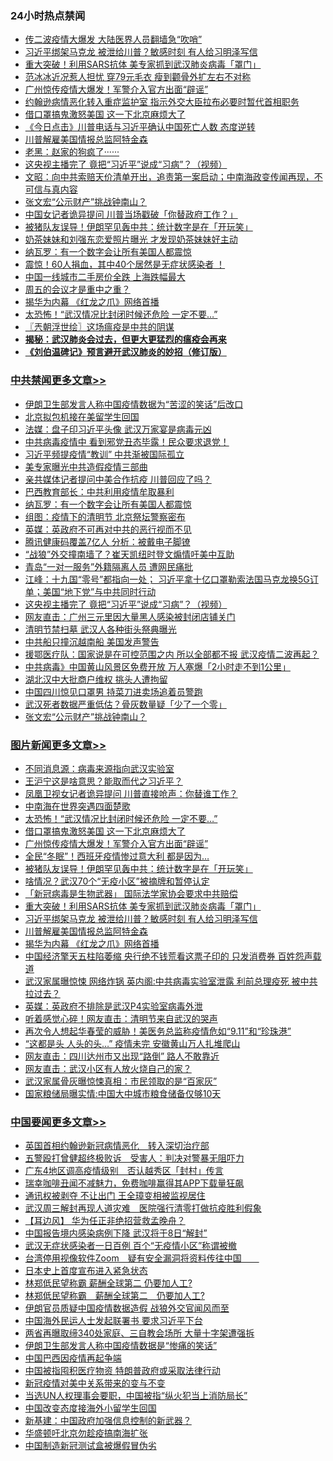 <div class="catlist">
<h3>24小时热点禁闻</h3>
<ul>
<li><a href="https://github.com/fqnews/bnews/blob/master/cbnews/20200406/1307695.md">传二波疫情大爆发 大陆医界人员翻墙急“吹哨”</a></li>
<li><a href="https://github.com/fqnews/bnews/blob/master/topimagenews/20200406/1307673.md">习近平绑架马克龙 被泄给川普？敏感时刻 有人给习明泽写信</a></li>
<li><a href="https://github.com/fqnews/bnews/blob/master/topimagenews/20200407/1307824.md">重大突破！利用SARS抗体 美专家抓到武汉肺炎病毒「罩门」</a></li>
<li><a href="https://github.com/fqnews/bnews/blob/master/yule/20200407/1307754.md">范冰冰近况惹人担忧 穿79元毛衣 瘦到颧骨外扩左右不对称</a></li>
<li><a href="https://github.com/fqnews/bnews/blob/master/topimagenews/20200407/1308046.md">广州惊传疫情大爆发！军警介入官方出面“辟谣”</a></li>
<li><a href="https://github.com/fqnews/bnews/blob/master/cbnews/20200407/1307784.md">约翰逊病情恶化转入重症监护室 指示外交大臣拉布必要时暂代首相职务</a></li>
<li><a href="https://github.com/fqnews/bnews/blob/master/topimagenews/20200407/1308063.md">借口罩搞鬼激怒美国 这一下北京麻烦大了</a></li>
<li><a href="https://github.com/fqnews/bnews/blob/master/bannedvideo/20200407/1307714.md">《今日点击》川普电话与习近平确认中国死亡人数 态度逆转 </a></li>
<li><a href="https://github.com/fqnews/bnews/blob/master/topimagenews/20200406/1307607.md">川普解雇美国情报总监阿特金森</a></li>
<li><a href="https://github.com/fqnews/bnews/blob/master/bannedvideo/20200407/1307921.md">老黑：赵家的狗疯了······ </a></li>
<li><a href="https://github.com/fqnews/bnews/blob/master/cbnews/20200407/1308048.md">这央视主播完了 竟把“习近平”说成“习病”？（视频）</a></li>
<li><a href="https://github.com/fqnews/bnews/blob/master/cbnews/20200407/1307863.md">文昭：向中共索赔天价清单开出，追责第一案启动；中南海政变传闻再现，不可信与真内容 </a></li>
<li><a href="https://github.com/fqnews/bnews/blob/master/cbnews/20200407/1307985.md">张文宏“公示财产”挑战钟南山？</a></li>
<li><a href="https://github.com/fqnews/bnews/blob/master/cnnews/20200407/1308051.md">中国女记者诡异提问 川普当场戳破「你替政府工作？」</a></li>
<li><a href="https://github.com/fqnews/bnews/blob/master/topimagenews/20200407/1307952.md">被猪队友误导！伊朗罕见轰中共：统计数字是在「开玩笑」</a></li>
<li><a href="https://github.com/fqnews/bnews/blob/master/yule/20200407/1307763.md">奶茶妹妹和刘强东恋爱照片曝光 才发现奶茶妹妹好主动</a></li>
<li><a href="https://github.com/fqnews/bnews/blob/master/cbnews/20200407/1308086.md">纳瓦罗：有一个数字会让所有美国人都震惊</a></li>
<li><a href="https://github.com/fqnews/bnews/blob/master/comments/20200407/1307861.md">震惊！60人捐血，其中40个居然是无症状感染者 ！</a></li>
<li><a href="https://github.com/fqnews/bnews/blob/master/comments/20200407/1307897.md">中国一线城市二手房价全跌 上海跌幅最大</a></li>
<li><a href="https://github.com/fqnews/bnews/blob/master/finance/20200407/1307927.md">周五的会议才是重中之重？</a></li>
<li><a href="https://github.com/fqnews/bnews/blob/master/topimagenews/20200406/1307605.md">揭华为内幕 《红龙之爪》网络首播</a></li>
<li><a href="https://github.com/fqnews/bnews/blob/master/topimagenews/20200407/1308126.md">太恐怖！“武汉情况比封闭时候还危险 一定不要…”</a></li>
<li><a href="https://github.com/fqnews/bnews/blob/master/ssgc/20200407/1307791.md">〖兲朝浮世绘〗这场瘟疫是中共的阴谋</a></li>
<li><b><a href="https://github.com/fqnews/bnews/blob/master/comments/20200211/1275071.md" target="_blank">揭秘：武汉肺炎会过去，但更大更猛烈的瘟疫会再来</a></b></li>
<li><b><a href="https://github.com/fqnews/bnews/blob/master/comments/20200207/1272816.md" target="_blank">《刘伯温碑记》预言避开武汉肺炎的妙招（修订版）</a></b></li>
</ul>
</div>

<div class="catlist">
<h3><a href="https://github.com/fqnews/bnews/blob/master/cbnews/" target="_blank">中共禁闻</a><span><a href="https://github.com/fqnews/bnews/blob/master/cbnews/" target="_blank" rel="nofollow">更多文章>></a></span></h3>
<ul>
<li><a href="https://github.com/fqnews/bnews/blob/master/cbnews/20200407/1308254.md" target="_blank">伊朗卫生部发言人称中国疫情数据为“苦涩的笑话”后改口</a></li>
<li><a href="https://github.com/fqnews/bnews/blob/master/cbnews/20200407/1308158.md" target="_blank">北京拟包机接在美留学生回国</a></li>
<li><a href="https://github.com/fqnews/bnews/blob/master/cbnews/20200407/1308118.md" target="_blank">法媒：盘子印习近平头像 武汉万家宴是病毒元凶</a></li>
<li><a href="https://github.com/fqnews/bnews/blob/master/cbnews/20200407/1308109.md" target="_blank">中共病毒疫情中 看到邪党丑态毕露！民众要求退党！</a></li>
<li><a href="https://github.com/fqnews/bnews/blob/master/cbnews/20200407/1308094.md" target="_blank">习近平频提疫情“教训” 中共渐被国际孤立</a></li>
<li><a href="https://github.com/fqnews/bnews/blob/master/cbnews/20200407/1308093.md" target="_blank">美专家曝光中共造假疫情三部曲</a></li>
<li><a href="https://github.com/fqnews/bnews/blob/master/cbnews/20200407/1308092.md" target="_blank">亲共媒体记者提问中美合作抗疫 川普回应了吗？</a></li>
<li><a href="https://github.com/fqnews/bnews/blob/master/cbnews/20200407/1308089.md" target="_blank">巴西教育部长：中共利用疫情牟取暴利</a></li>
<li><a href="https://github.com/fqnews/bnews/blob/master/cbnews/20200407/1308086.md" target="_blank">纳瓦罗：有一个数字会让所有美国人都震惊</a></li>
<li><a href="https://github.com/fqnews/bnews/blob/master/cbnews/20200407/1308085.md" target="_blank">组图：疫情下的清明节 北京祭坛警察密布</a></li>
<li><a href="https://github.com/fqnews/bnews/blob/master/cbnews/20200407/1308077.md" target="_blank">英媒：英政府不可再对中共的恶行视而不见</a></li>
<li><a href="https://github.com/fqnews/bnews/blob/master/cbnews/20200407/1308072.md" target="_blank">腾讯健康码覆盖7亿人 分析：被戴电子脚镣</a></li>
<li><a href="https://github.com/fqnews/bnews/blob/master/cbnews/20200407/1308065.md" target="_blank">“战狼”外交撞南墙了？崔天凯纽时登文煽情吁美中互助</a></li>
<li><a href="https://github.com/fqnews/bnews/blob/master/cbnews/20200407/1308064.md" target="_blank">青岛“一对一服务”外籍隔离人员 遭网民痛批</a></li>
<li><a href="https://github.com/fqnews/bnews/blob/master/cbnews/20200407/1308061.md" target="_blank">江峰：十九国“零号”都指向一处； 习近平拿十亿口罩勒索法国马克龙换5G订单；美国“地下党”与中共同时行动</a></li>
<li><a href="https://github.com/fqnews/bnews/blob/master/cbnews/20200407/1308048.md" target="_blank">这央视主播完了 竟把“习近平”说成“习病”？（视频）</a></li>
<li><a href="https://github.com/fqnews/bnews/blob/master/cbnews/20200407/1308047.md" target="_blank">网友直击：广州三元里因大量黑人感染被封闭店铺关门</a></li>
<li><a href="https://github.com/fqnews/bnews/blob/master/cbnews/20200407/1308020.md" target="_blank">清明节禁扫墓 武汉人各种街头祭典曝光</a></li>
<li><a href="https://github.com/fqnews/bnews/blob/master/cbnews/20200407/1308004.md" target="_blank">中共船只撞沉越南船 美国发声警告</a></li>
<li><a href="https://github.com/fqnews/bnews/blob/master/cbnews/20200407/1307995.md" target="_blank">援鄂医疗队：国家说是在可控范围之内 所以全部都不报 武汉疫情二波再起？</a></li>
<li><a href="https://github.com/fqnews/bnews/blob/master/cbnews/20200407/1307994.md" target="_blank">中共病毒》中国黄山风景区免费开放 万人塞爆「2小时走不到1公里」</a></li>
<li><a href="https://github.com/fqnews/bnews/blob/master/cbnews/20200407/1307988.md" target="_blank">湖北汉中大批商户维权 挑头人遭拘留</a></li>
<li><a href="https://github.com/fqnews/bnews/blob/master/cbnews/20200407/1307987.md" target="_blank">中国四川惊见口罩男 持菜刀进卖场追着员警跑</a></li>
<li><a href="https://github.com/fqnews/bnews/blob/master/cbnews/20200407/1307986.md" target="_blank">武汉死者数据严重低估？骨灰数量疑「少了一个零」</a></li>
<li><a href="https://github.com/fqnews/bnews/blob/master/cbnews/20200407/1307985.md" target="_blank">张文宏“公示财产”挑战钟南山？</a></li>

</ul>
</div>
<div class="catlist">
<h3><a href="https://github.com/fqnews/bnews/blob/master/topimagenews/" target="_blank">图片新闻</a><span><a href="https://github.com/fqnews/bnews/blob/master/topimagenews/" target="_blank" rel="nofollow">更多文章>></a></span></h3>
<ul>
<li><a href="https://github.com/fqnews/bnews/blob/master/topimagenews/20200407/1308185.md" target="_blank">不同消息源：病毒来源指向武汉实验室</a></li>
<li><a href="https://github.com/fqnews/bnews/blob/master/topimagenews/20200407/1308171.md" target="_blank">王沪宁这是啥意思？能取而代之习近平？</a></li>
<li><a href="https://github.com/fqnews/bnews/blob/master/topimagenews/20200407/1308137.md" target="_blank">凤凰卫视女记者诡异提问 川普直接呛声：你替谁工作？</a></li>
<li><a href="https://github.com/fqnews/bnews/blob/master/topimagenews/20200407/1308135.md" target="_blank">中南海在世界突遇四面楚歌</a></li>
<li><a href="https://github.com/fqnews/bnews/blob/master/topimagenews/20200407/1308126.md" target="_blank">太恐怖！“武汉情况比封闭时候还危险 一定不要…”</a></li>
<li><a href="https://github.com/fqnews/bnews/blob/master/topimagenews/20200407/1308063.md" target="_blank">借口罩搞鬼激怒美国 这一下北京麻烦大了</a></li>
<li><a href="https://github.com/fqnews/bnews/blob/master/topimagenews/20200407/1308046.md" target="_blank">广州惊传疫情大爆发！军警介入官方出面“辟谣”</a></li>
<li><a href="https://github.com/fqnews/bnews/blob/master/topimagenews/20200407/1307993.md" target="_blank">全民“冬眠”！西班牙疫情惨过意大利 都是因为&#8230;</a></li>
<li><a href="https://github.com/fqnews/bnews/blob/master/topimagenews/20200407/1307952.md" target="_blank">被猪队友误导！伊朗罕见轰中共：统计数字是在「开玩笑」</a></li>
<li><a href="https://github.com/fqnews/bnews/blob/master/topimagenews/20200407/1307951.md" target="_blank">啥情况？武汉70个“无疫小区”被摘牌和暂停认定</a></li>
<li><a href="https://github.com/fqnews/bnews/blob/master/topimagenews/20200407/1307931.md" target="_blank">「新冠病毒是生物武器」 国际法学家协会要求中共赔偿</a></li>
<li><a href="https://github.com/fqnews/bnews/blob/master/topimagenews/20200407/1307824.md" target="_blank">重大突破！利用SARS抗体 美专家抓到武汉肺炎病毒「罩门」</a></li>
<li><a href="https://github.com/fqnews/bnews/blob/master/topimagenews/20200406/1307673.md" target="_blank">习近平绑架马克龙 被泄给川普？敏感时刻 有人给习明泽写信</a></li>
<li><a href="https://github.com/fqnews/bnews/blob/master/topimagenews/20200406/1307607.md" target="_blank">川普解雇美国情报总监阿特金森</a></li>
<li><a href="https://github.com/fqnews/bnews/blob/master/topimagenews/20200406/1307605.md" target="_blank">揭华为内幕 《红龙之爪》网络首播</a></li>
<li><a href="https://github.com/fqnews/bnews/blob/master/topimagenews/20200406/1307567.md" target="_blank">中国经济擎天五柱陷萎缩 央行绝不钱荒看这票子印的 只发消费券 百姓怨声载道</a></li>
<li><a href="https://github.com/fqnews/bnews/blob/master/topimagenews/20200406/1307517.md" target="_blank">武汉家属曝惊悚 网络炸锅 英内阁:中共病毒实验室泄露 利前总理疫死 被中共拉过去？</a></li>
<li><a href="https://github.com/fqnews/bnews/blob/master/topimagenews/20200406/1307460.md" target="_blank">英媒：英政府不排除是武汉P4实验室病毒外泄</a></li>
<li><a href="https://github.com/fqnews/bnews/blob/master/topimagenews/20200406/1307333.md" target="_blank">听着感觉心碎！网友直击：清明节来自武汉的哭声</a></li>
<li><a href="https://github.com/fqnews/bnews/blob/master/topimagenews/20200406/1307321.md" target="_blank">再次令人想起华春莹的威胁！美医务总监称疫情危如“9.11”和“珍珠港”</a></li>
<li><a href="https://github.com/fqnews/bnews/blob/master/topimagenews/20200406/1307320.md" target="_blank">“这都是头 人头的头…” 疫情未完 安徽黄山万人扎堆爬山</a></li>
<li><a href="https://github.com/fqnews/bnews/blob/master/topimagenews/20200406/1307319.md" target="_blank">网友直击：四川达州市又出现“路倒” 路人不敢靠近</a></li>
<li><a href="https://github.com/fqnews/bnews/blob/master/topimagenews/20200406/1307229.md" target="_blank">网友直击：武汉小区有人放火烧自己的家？</a></li>
<li><a href="https://github.com/fqnews/bnews/blob/master/topimagenews/20200406/1307228.md" target="_blank">武汉家属骨灰曝惊悚真相：市民领取的是“百家灰”</a></li>
<li><a href="https://github.com/fqnews/bnews/blob/master/topimagenews/20200406/1307227.md" target="_blank">国家粮储局曝实情:中国大中城市粮食储备仅够10天</a></li>

</ul>
</div>
<div class="catlist">
<h3><a href="https://github.com/fqnews/bnews/blob/master/headline/" target="_blank">中国要闻</a><span><a href="https://github.com/fqnews/bnews/blob/master/headline/" target="_blank" rel="nofollow">更多文章>></a></span></h3>
<ul>
<li><a href="https://github.com/fqnews/bnews/blob/master/headline/20200407/1308256.md" target="_blank">英国首相约翰逊新冠病情恶化　转入深切治疗部</a></li>
<li><a href="https://github.com/fqnews/bnews/blob/master/headline/20200407/1308214.md" target="_blank">五警殴打曾健超终极败诉　受害人：判决对警暴无阻吓力</a></li>
<li><a href="https://github.com/fqnews/bnews/blob/master/headline/20200407/1308213.md" target="_blank">广东4地区调高疫情级别　否认越秀区「封村」传言</a></li>
<li><a href="https://github.com/fqnews/bnews/blob/master/headline/20200407/1308205.md" target="_blank">瑞幸咖啡丑闻不减魅力，免费咖啡赢得其APP下载量狂飙</a></li>
<li><a href="https://github.com/fqnews/bnews/blob/master/headline/20200407/1308201.md" target="_blank">通讯权被剥夺 不让出门    王全璋变相被监视居住</a></li>
<li><a href="https://github.com/fqnews/bnews/blob/master/headline/20200407/1308200.md" target="_blank">武汉周三解封再现人道灾难　医院强行清零打做抗疫胜利假象</a></li>
<li><a href="https://github.com/fqnews/bnews/blob/master/headline/20200407/1308199.md" target="_blank">【耳边风】  华为任正非绝招营救孟晚舟？</a></li>
<li><a href="https://github.com/fqnews/bnews/blob/master/headline/20200407/1308192.md" target="_blank">中国报告境内感染病例下降 武汉将于8日“解封”</a></li>
<li><a href="https://github.com/fqnews/bnews/blob/master/headline/20200407/1308182.md" target="_blank">武汉无症状感染者一日百例  百个“无疫情小区”称谓被撤</a></li>
<li><a href="https://github.com/fqnews/bnews/blob/master/headline/20200407/1308175.md" target="_blank">台湾停用视像软件Zoom　疑有安全漏洞将资料传往中国　　</a></li>
<li><a href="https://github.com/fqnews/bnews/blob/master/headline/20200407/1308161.md" target="_blank">日本史上首度宣布进入紧急状态</a></li>
<li><a href="https://github.com/fqnews/bnews/blob/master/headline/20200407/1308160.md" target="_blank">林郑低民望称霸 薪酬全球第二  仍要加人工?</a></li>
<li><a href="https://github.com/fqnews/bnews/blob/master/headline/20200407/1308146.md" target="_blank">林郑低民望称霸　薪酬全球第二　仍要加人工?</a></li>
<li><a href="https://github.com/fqnews/bnews/blob/master/headline/20200407/1308140.md" target="_blank">伊朗官员质疑中国疫情数据造假     战狼外交官闻风而至</a></li>
<li><a href="https://github.com/fqnews/bnews/blob/master/headline/20200407/1308075.md" target="_blank">中国海外民运人士发起联署书 要求习近平下台</a></li>
<li><a href="https://github.com/fqnews/bnews/blob/master/headline/20200407/1308005.md" target="_blank">两省再曝取缔340处家庭、三自教会场所 大量十字架遭强拆</a></li>
<li><a href="https://github.com/fqnews/bnews/blob/master/headline/20200407/1307925.md" target="_blank">伊朗卫生部发言人称中国疫情数据是“惨痛的笑话”</a></li>
<li><a href="https://github.com/fqnews/bnews/blob/master/headline/20200407/1307859.md" target="_blank">中国巴西因疫情再起争端</a></li>
<li><a href="https://github.com/fqnews/bnews/blob/master/headline/20200407/1307852.md" target="_blank">中国被指囤积医疗物资 特朗普政府或采取法律行动</a></li>
<li><a href="https://github.com/fqnews/bnews/blob/master/headline/20200407/1307806.md" target="_blank">新冠疫情对美中关系带来的变与不变</a></li>
<li><a href="https://github.com/fqnews/bnews/blob/master/headline/20200407/1307795.md" target="_blank">当选UN人权理事会要职，中国被指“纵火犯当上消防局长”</a></li>
<li><a href="https://github.com/fqnews/bnews/blob/master/headline/20200407/1307794.md" target="_blank">中国改变态度接海外小留学生回国</a></li>
<li><a href="https://github.com/fqnews/bnews/blob/master/headline/20200407/1307793.md" target="_blank">新基建：中国政府加强信息控制的新武器？</a></li>
<li><a href="https://github.com/fqnews/bnews/blob/master/headline/20200407/1307786.md" target="_blank">华盛顿吁北京勿趁疫搞南海扩张</a></li>
<li><a href="https://github.com/fqnews/bnews/blob/master/headline/20200407/1307785.md" target="_blank">中国制造新冠测试盒被爆假冒伪劣</a></li>

</ul>
</div>